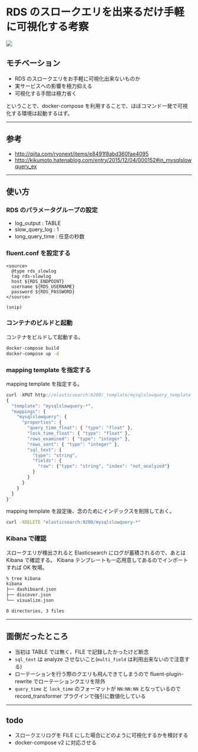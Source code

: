 # RDS のスロークエリを出来るだけ手軽に可視化する考察

![](http://cdn-ak.f.st-hatena.com/images/fotolife/i/inokara/20160503/20160503145236.png)

## モチベーション

- RDS のスロークエリをお手軽に可視化出来ないものか
- 実サービスへの影響を極力抑える
- 可視化する手間は極力省く

ということで、docker-compose を利用することで、ほぼコマンド一発で可視化する環境は起動するはず。

***

## 参考

- http://qiita.com/ryonext/items/e8491f8abd360fae4095
- http://kikumoto.hatenablog.com/entry/2015/12/04/000152#in_mysqlslowquery_ex

***

## 使い方

### RDS のパラメータグループの設定

- log_output : TABLE
- slow_query_log : 1
- long_query_time : 任意の秒数

### fluent.conf を設定する

```
<source>
  @type rds_slowlog
  tag rds-slowlog
  host ${RDS_ENDPOINT}
  username ${RDS_USERNAME}
  password ${RDS_PASSWORD}
</source>

(snip)

```

### コンテナのビルドと起動

コンテナをビルドして起動する。

```sh
docker-compose build
docker-compose up -d
```

### mapping template を指定する

mapping template を指定する。

```javascript
curl -XPUT http://elasticsearch:9200/_template/mysqlslowquery_template -d '
{
  "template": "mysqlslowquery-*",
  "mappings": {
    "mysqlslowquery": {
      "properties": {
        "query_time_float": { "type": "float" },
        "lock_time_float": { "type": "float" },
        "rows_examined": { "type": "integer" },
        "rows_sent": { "type": "integer" },
        "sql_text": {
          "type": "string",
          "fields": {
            "raw": {"type": "string", "index": "not_analyzed"}
          }
        }
      }
    }
  }
}'
```

mapping template を設定後、念のためにインデックスを削除しておく。

```sh
curl -XDELETE "elasticsearch:9200/mysqlslowquery-*"
```

### Kibana で確認

スロークエリが検出されると Elasticsearch にログが蓄積されるので、あとは Kibana で確認する。
Kibana テンプレートも一応用意してあるのでインポートすれば OK 牧場。

```sh
% tree kibana
kibana
├── dashiboard.json
├── discover.json
└── visualize.json

0 directories, 3 files
```

***

## 面倒だったところ

- 当初は TABLE では無く、FILE で記録したかったけど断念
- `sql_text` は analyze させないこと(`multi_field` は利用出来ないので注意する)
- ローテーションを行う際のクエリも飛んできてしまうので fluent-plugin-rewrite でローテーションクエリを除外
- `query_time` と `lock_time` のフォーマットが `NN:NN:NN` となっているので record_transformer プラグインで強引に数値化している

***

## todo

- スロークエリログを FILE にした場合にどのように可視化するかを検討する
- docker-compose v2 に対応させる
